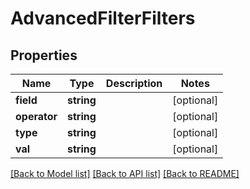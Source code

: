 # AdvancedFilterFilters

## Properties
Name | Type | Description | Notes
------------ | ------------- | ------------- | -------------
**field** | **string** |  | [optional] 
**operator** | **string** |  | [optional] 
**type** | **string** |  | [optional] 
**val** | **string** |  | [optional] 

[[Back to Model list]](../README.md#documentation-for-models) [[Back to API list]](../README.md#documentation-for-api-endpoints) [[Back to README]](../README.md)

